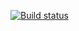 [![Build status](https://ci.appveyor.com/api/projects/status/cxergo8l8oxlwht4?svg=true)](https://ci.appveyor.com/project/StefanRomanescu/aqa-2-1-2)